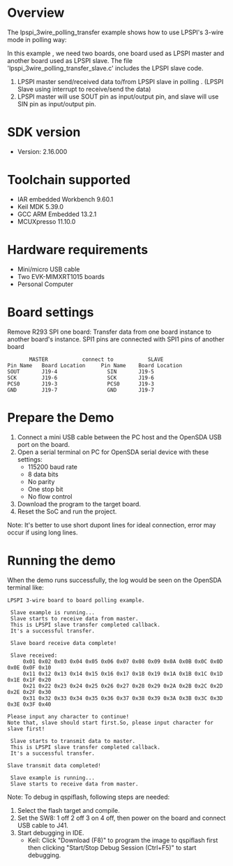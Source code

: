 Overview
========
The lpspi_3wire_polling_transfer example shows how to use LPSPI's 3-wire mode in polling way:

In this example , we need two boards, one board used as LPSPI master and another board used as LPSPI slave.
The file 'lpspi_3wire_polling_transfer_slave.c' includes the LPSPI slave code.

1. LPSPI master send/received data to/from LPSPI slave in polling . (LPSPI Slave using interrupt to receive/send the data)
2. LPSPI master will use SOUT pin as input/output pin, and slave will use SIN pin as input/output pin.

SDK version
===========
- Version: 2.16.000

Toolchain supported
===================
- IAR embedded Workbench  9.60.1
- Keil MDK  5.39.0
- GCC ARM Embedded  13.2.1
- MCUXpresso  11.10.0

Hardware requirements
=====================
- Mini/micro USB cable
- Two EVK-MIMXRT1015 boards
- Personal Computer

Board settings
==============
Remove R293 
SPI one board:
Transfer data from one board instance to another board's instance.
SPI1 pins are connected with SPI1 pins of another board
~~~~~~~~~~~~~~~~~~~~~~~~~~~~~~~~~~~~~~~~~~~~~~~~~~~~~~
       MASTER           connect to           SLAVE
Pin Name   Board Location     Pin Name    Board Location
SOUT       J19-4                SIN       J19-5
SCK        J19-6                SCK       J19-6
PCS0       J19-3                PCS0      J19-3
GND        J19-7                GND       J19-7
~~~~~~~~~~~~~~~~~~~~~~~~~~~~~~~~~~~~~~~~~~~~~~~~~~~~~~

Prepare the Demo
================
1.  Connect a mini USB cable between the PC host and the OpenSDA USB port on the board.
2.  Open a serial terminal on PC for OpenSDA serial device with these settings:
    - 115200 baud rate
    - 8 data bits
    - No parity
    - One stop bit
    - No flow control
3.  Download the program to the target board.
4.  Reset the SoC and run the project.

Note: It's better to use short dupont lines for ideal connection, error may occur if using long lines.

Running the demo
================
When the demo runs successfully, the log would be seen on the OpenSDA terminal like:

~~~~~~~~~~~~~~~~~~~~~~~~~~~~~~~~~~~~~~~~~~~~~~~~~~~~~~~~~~~~~~~~~~~~~~~~~~~~~~~~~~~~
LPSPI 3-wire board to board polling example.

 Slave example is running...
 Slave starts to receive data from master.
 This is LPSPI slave transfer completed callback. 
 It's a successful transfer. 

 Slave board receive data complete!

 Slave received:
     0x01 0x02 0x03 0x04 0x05 0x06 0x07 0x08 0x09 0x0A 0x0B 0x0C 0x0D 0x0E 0x0F 0x10
     0x11 0x12 0x13 0x14 0x15 0x16 0x17 0x18 0x19 0x1A 0x1B 0x1C 0x1D 0x1E 0x1F 0x20
     0x21 0x22 0x23 0x24 0x25 0x26 0x27 0x28 0x29 0x2A 0x2B 0x2C 0x2D 0x2E 0x2F 0x30
     0x31 0x32 0x33 0x34 0x35 0x36 0x37 0x38 0x39 0x3A 0x3B 0x3C 0x3D 0x3E 0x3F 0x40

Please input any character to continue!
Note that, slave should start first.So, please input character for slave first!

 Slave starts to transmit data to master.
 This is LPSPI slave transfer completed callback. 
 It's a successful transfer. 

Slave transmit data completed!

 Slave example is running...
 Slave starts to receive data from master.
~~~~~~~~~~~~~~~~~~~~~~~~~~~~~~~~~~~~~~~~~~~~~~~~~~~~~~~~~~~~~~~~~~~~~~~~~~~~~~~~~~~~~

Note:
To debug in qspiflash, following steps are needed:
1. Select the flash target and compile.
3. Set the SW8: 1 off 2 off 3 on 4 off, then power on the board and connect USB cable to J41.
4. Start debugging in IDE.
   - Keil: Click "Download (F8)" to program the image to qspiflash first then clicking "Start/Stop Debug Session (Ctrl+F5)" to start debugging.
